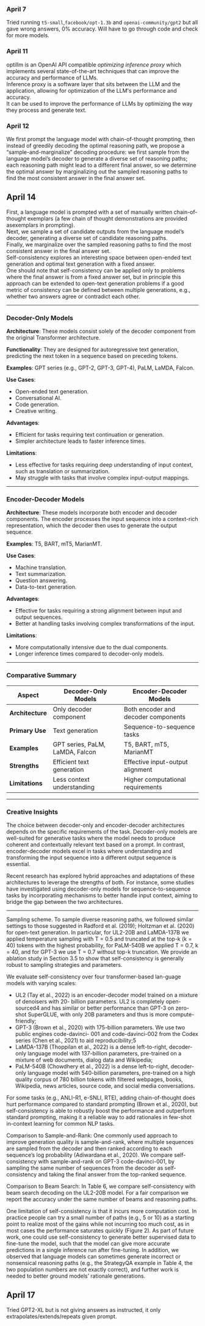 ### April 7
Tried running `t5-small`,`facebook/opt-1.3b` and `openai-community/gpt2` but all gave wrong answers, 0% accuracy. Will have to go through code and check for more models.  

### April 11
optillm is an OpenAI API compatible _optimizing inference proxy_ which implements several state-of-the-art techniques that can improve the accuracy and performance of LLMs.  
Inference proxy is a software layer that sits between the LLM and the application, allowing for optimization of the LLM's performance and accuracy.  
It can be used to improve the performance of LLMs by optimizing the way they process and generate text.

### April 12
 We first prompt the language model
with chain-of-thought prompting, then instead of greedily decoding the optimal reasoning path, we
propose a “sample-and-marginalize” decoding procedure: we first sample from the language model’s
decoder to generate a diverse set of reasoning paths; each reasoning path might lead to a different
final answer, so we determine the optimal answer by marginalizing out the sampled reasoning paths
to find the most consistent answer in the final answer set.

## April 14
First, a language model is prompted with a set of manually written chain-of-thought exemplars (a few chain of thought demonstrations are provided asexemplars in prompting).  
Next, we sample a set of candidate outputs from the language model’s decoder, generating a diverse set of
candidate reasoning paths.  
Finally, we marginalize over the sampled reasoning paths to find the most consistent answer in the final answer set.  
Self-consistency explores an interesting space between open-ended text generation and optimal
text generation with a fixed answer.  
One should note that self-consistency can be applied
only to problems where the final answer is from a fixed answer set, but in principle this approach can
be extended to open-text generation problems if a good metric of consistency can be defined between
multiple generations, e.g., whether two answers agree or contradict each other.

---

### Decoder-Only Models

**Architecture**: These models consist solely of the decoder component from the original Transformer architecture.

**Functionality**: They are designed for autoregressive text generation, predicting the next token in a sequence based on preceding tokens.

**Examples**: GPT series (e.g., GPT-2, GPT-3, GPT-4), PaLM, LaMDA, Falcon.

**Use Cases**:
- Open-ended text generation.
- Conversational AI.
- Code generation.
- Creative writing.

**Advantages**:
- Efficient for tasks requiring text continuation or generation.
- Simpler architecture leads to faster inference times.

**Limitations**:
- Less effective for tasks requiring deep understanding of input context, such as translation or summarization.
- May struggle with tasks that involve complex input-output mappings.

---

### Encoder-Decoder Models

**Architecture**: These models incorporate both encoder and decoder components. The encoder processes the input sequence into a context-rich representation, which the decoder then uses to generate the output sequence.

**Examples**: T5, BART, mT5, MarianMT.

**Use Cases**:
- Machine translation.
- Text summarization.
- Question answering.
- Data-to-text generation.

**Advantages**:
- Effective for tasks requiring a strong alignment between input and output sequences.
- Better at handling tasks involving complex transformations of the input.

**Limitations**:
- More computationally intensive due to the dual components.
- Longer inference times compared to decoder-only models.

---

### Comparative Summary

| Aspect              | Decoder-Only Models                     | Encoder-Decoder Models                      |
|---------------------|-----------------------------------------|---------------------------------------------|
| **Architecture**    | Only decoder component                  | Both encoder and decoder components         |
| **Primary Use**     | Text generation                         | Sequence-to-sequence tasks                  |
| **Examples**        | GPT series, PaLM, LaMDA, Falcon         | T5, BART, mT5, MarianMT                     |
| **Strengths**       | Efficient text generation               | Effective input-output alignment            |
| **Limitations**     | Less context understanding              | Higher computational requirements           |

---

### Creative Insights

The choice between decoder-only and encoder-decoder architectures depends on the specific requirements of the task. Decoder-only models are well-suited for generative tasks where the model needs to produce coherent and contextually relevant text based on a prompt. In contrast, encoder-decoder models excel in tasks where understanding and transforming the input sequence into a different output sequence is essential.

Recent research has explored hybrid approaches and adaptations of these architectures to leverage the strengths of both. For instance, some studies have investigated using decoder-only models for sequence-to-sequence tasks by incorporating mechanisms to better handle input context, aiming to bridge the gap between the two architectures.

---

Sampling scheme. To sample diverse reasoning paths, we followed similar settings to those
suggested in Radford et al. (2019); Holtzman et al. (2020) for open-text generation. In particular, for
UL2-20B and LaMDA-137B we applied temperature sampling with T = 0.5 and truncated at the
top-k (k = 40) tokens with the highest probability, for PaLM-540B we applied T = 0.7, k = 40, and
for GPT-3 we use T = 0.7 without top-k truncation. We provide an ablation study in Section 3.5 to
show that self-consistency is generally robust to sampling strategies and parameters.
 
We evaluate self-consistency over four transformer-based lan-guage models with varying scales:
- UL2 (Tay et al., 2022) is an encoder-decoder model trained on a mixture of denoisers with 20-
billion parameters. UL2 is completely open-sourced4 and has similar or better performance than
GPT-3 on zero-shot SuperGLUE, with only 20B parameters and thus is more compute-friendly;
- GPT-3 (Brown et al., 2020) with 175-billion parameters. We use two public engines code-davinci-
001 and code-davinci-002 from the Codex series (Chen et al., 2021) to aid reproducibility;5
- LaMDA-137B (Thoppilan et al., 2022) is a dense left-to-right, decoder-only language model with
137-billion parameters, pre-trained on a mixture of web documents, dialog data and Wikipedia;
- PaLM-540B (Chowdhery et al., 2022) is a dense left-to-right, decoder-only language model with
540-billion parameters, pre-trained on a high quality corpus of 780 billion tokens with filtered
webpages, books, Wikipedia, news articles, source code, and social media conversations.

For some tasks (e.g., ANLI-R1, e-SNLI, RTE),
adding chain-of-thought does hurt performance compared to standard prompting (Brown et al., 2020),
but self-consistency is able to robustly boost the performance and outperform standard prompting,
making it a reliable way to add rationales in few-shot in-context learning for common NLP tasks.

Comparison to Sample-and-Rank: One commonly used approach to improve generation quality is
sample-and-rank, where multiple sequences are sampled from the decoder and then ranked according
to each sequence’s log probability (Adiwardana et al., 2020). We compare self-consistency with
sample-and-rank on GPT-3 code-davinci-001, by sampling the same number of sequences from the
decoder as self-consistency and taking the final answer from the top-ranked sequence.

Comparison to Beam Search: In Table 6, we compare self-consistency with beam search decoding
on the UL2-20B model. For a fair comparison we report the accuracy under the same number of
beams and reasoning paths.

One limitation of self-consistency is that it incurs more computation cost. In practice people can try a
small number of paths (e.g., 5 or 10) as a starting point to realize most of the gains while not incurring
too much cost, as in most cases the performance saturates quickly (Figure 2). As part of future work,
one could use self-consistency to generate better supervised data to fine-tune the model, such that the
model can give more accurate predictions in a single inference run after fine-tuning. In addition, we
observed that language models can sometimes generate incorrect or nonsensical reasoning paths (e.g.,
the StrategyQA example in Table 4, the two population numbers are not exactly correct), and further
work is needed to better ground models’ rationale generations.




## April 17
Tried GPT2-XL but is not giving answers as instructed, it only extrapolates/extends/repeats given prompt.  
